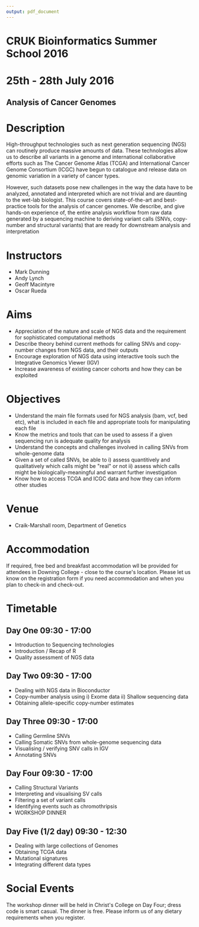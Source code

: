 ```yaml
---
output: pdf_document
---
```

# CRUK Bioinformatics Summer School 2016
# 25th - 28th July 2016

## Analysis of Cancer Genomes

# Description

High-throughput technologies such as next generation sequencing (NGS) can routinely produce massive amounts of data. These technologies allow us to describe all variants in a genome and international collaborative efforts such as The Cancer Genome Atlas (TCGA) and International Cancer Genome Consortium (ICGC) have begun to catalogue and release data on genomic variation in a variety of cancer types.

However, such datasets pose new challenges in the way the data have to be analyzed, annotated and interpreted which are not trivial and are daunting to the wet-lab biologist. This course covers state-of-the-art and best-practice tools for the analysis of cancer genomes. We describe, and give hands-on experience of, the entire analysis workflow from raw data generated by a sequencing machine to deriving variant calls (SNVs, copy-number and structural variants) that are ready for downstream analysis and interpretation

# Instructors

- Mark Dunning
- Andy Lynch
- Geoff Macintyre
- Oscar Rueda

# Aims

- Appreciation of the nature and scale of NGS data and the requirement for sophisticated computational methods
- Describe theory behind current methods for calling SNVs and copy-number changes from NGS data, and their outputs
- Encourage exploration of NGS data using interactive tools such the Integrative Genomics Viewer (IGV)
- Increase awareness of existing cancer cohorts and how they can be exploited

# Objectives

- Understand the main file formats used for NGS analysis (bam, vcf, bed etc), what is included in each file and appropriate tools for manipulating each file
- Know the metrics and tools that can be used to assess if a given sequencing run is adequate quality for analysis
- Understand the concepts and challenges involved in calling SNVs from whole-genome data
- Given a set of called SNVs, be able to 
    i) assess quantitively and qualitatively which calls might be "real" or not 
    ii) assess which calls might be biologically-meaningful and warrant further investigation
- Know how to access TCGA and ICGC data and how they can inform other studies


# Venue
- Craik-Marshall room, Department of Genetics

# Accommodation
If required, free bed and breakfast accommodation wll be provided for attendees in Downing College - close to the course's location. Please let us know on the registration form if you need accommodation and when you plan to check-in and check-out.

# Timetable

## Day One 09:30 - 17:00

- Introduction to Sequencing technologies
- Introduction / Recap of R
- Quality assessment of NGS data

## Day Two 09:30 - 17:00

- Dealing with NGS data in Bioconductor
- Copy-number analysis using i) Exome data ii) Shallow sequencing data
- Obtaining allele-specific copy-number estimates
  
## Day Three 09:30 - 17:00

- Calling Germline SNVs
- Calling Somatic SNVs from whole-genome sequencing data
- Visualising / verifying SNV calls in IGV
- Annotating SNVs
  
## Day Four 09:30 - 17:00

- Calling Structural Variants
- Interpreting and visualising SV calls
- Filtering a set of variant calls
- Identifying events such as chromothripsis
- WORKSHOP DINNER

## Day Five (1/2 day) 09:30 - 12:30

-  Dealing with large collections of Genomes
-  Obtaining TCGA data
-  Mutational signatures
-  Integrating different data types

# Social Events

The workshop dinner will be held in Christ's College on Day Four; dress code is smart casual. The dinner is free. Please inform us of any dietary requirements when you register.
